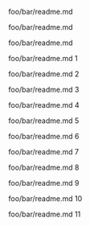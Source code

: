 foo/bar/readme.md

foo/bar/readme.md

foo/bar/readme.md

foo/bar/readme.md 1

foo/bar/readme.md 2

foo/bar/readme.md 3

foo/bar/readme.md 4

foo/bar/readme.md 5

foo/bar/readme.md 6

foo/bar/readme.md 7

foo/bar/readme.md 8

foo/bar/readme.md 9

foo/bar/readme.md 10

foo/bar/readme.md 11